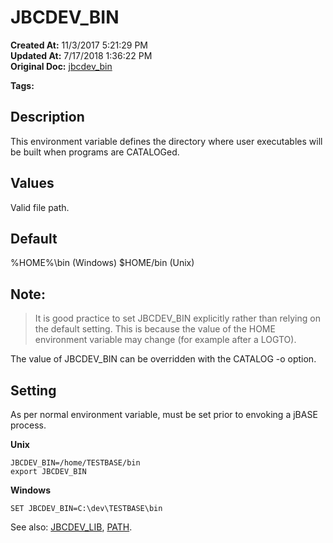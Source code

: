 # JBCDEV_BIN

**Created At:** 11/3/2017 5:21:29 PM  
**Updated At:** 7/17/2018 1:36:22 PM  
**Original Doc:** [jbcdev_bin](https://docs.jbase.com/41717-environment-variables/jbcdev_bin)  

**Tags:**
<badge text='environment variables' vertical='middle' />

## Description

This environment variable defines the directory where user executables will be built when programs are CATALOGed.

## 


## Values

Valid file path.

## 


## Default

%HOME%\bin (Windows)
$HOME/bin (Unix)

## Note:


> It is good practice to set JBCDEV\_BIN explicitly rather than relying on the default setting. This is because the value of the HOME environment variable may change (for example after a LOGTO).


The value of JBCDEV\_BIN can be overridden with the CATALOG -o option.



## Setting

As per normal environment variable, must be set prior to envoking a jBASE process.

**Unix**

```
JBCDEV_BIN=/home/TESTBASE/bin
export JBCDEV_BIN
```



**Windows**

```
SET JBCDEV_BIN=C:\dev\TESTBASE\bin
```



See also: [JBCDEV\_LIB](./../jbcdev_lib), [PATH](./../path).
